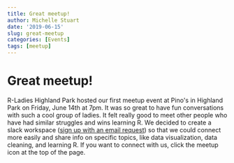 ```yaml
---
title: Great meetup!
author: Michelle Stuart
date: '2019-06-15'
slug: great-meetup
categories: [Events]
tags: [meetup]
---
```

# Great meetup!
R-Ladies Highland Park hosted our first meetup event at Pino's in Highland Park on Friday, June 14th at 7pm.  It was so great to have fun conversations with such a cool group of ladies.  It felt really good to meet other people who have had similar struggles and wins learning R. We decided to create a slack workspace ([sign up with an email request](mail:highlandpark@rladies.org)) so that we could connect more easily and share info on specific topics, like data visualization, data cleaning, and learning R.  If you want to connect with us, click the meetup icon at the top of the page.